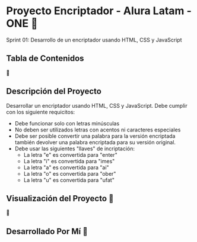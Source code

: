 # Proyecto Encriptador - Alura Latam - ONE 🚧
Sprint 01: Desarrollo de un encriptador usando HTML, CSS y JavaScript

## Tabla de Contenidos
🚧

## Descripción del Proyecto

Desarrollar un encriptador usando HTML, CSS y JavaScript. Debe cumplir con los siguiente requicitos:
+ Debe funcionar solo con letras minúsculas
+ No deben ser utilizados letras con acentos ni caracteres especiales
+ Debe ser posible convertir una palabra para la versión encriptada también devolver una palabra encriptada para su versión original.
+ Debe usar las siguientes "llaves" de incriptación:
    + La letra "e" es convertida para "enter"
    + La letra "i" es convertida para "imes"
    + La letra "a" es convertida para "ai"
    + La letra "o" es convertida para "ober"
    + La letra "u" es convertida para "ufat"

## Visualización del Proyecto 🚧
🚧
## Desarrollado Por Mí 🚧